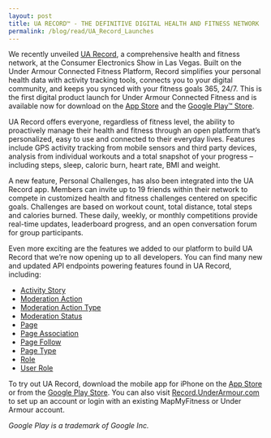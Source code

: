 ```yaml
---
layout: post
title: UA RECORD™ - THE DEFINITIVE DIGITAL HEALTH AND FITNESS NETWORK
permalink: /blog/read/UA_Record_Launches
---
```


We recently unveiled [UA Record](https://record.underarmour.com), a comprehensive health and fitness network, at the Consumer Electronics Show in Las Vegas. Built on the Under Armour Connected Fitness Platform, Record simplifies your personal health data with activity tracking tools, connects you to your digital community, and keeps you synced with your fitness goals 365, 24/7. This is the first digital product launch for Under Armour Connected Fitness and is available now for download on the [App Store](https://itunes.apple.com/us/app/under-armour-women-i-will/id895425891?mt=8) and the [Google Play™ Store](https://play.google.com/store/apps/details?id=com.ua.record&hl=en).

UA Record offers everyone, regardless of fitness level, the ability to proactively manage their health and fitness through an open platform that’s personalized, easy to use and connected to their everyday lives. Features include GPS activity tracking from mobile sensors and third party devices, analysis from individual workouts and a total snapshot of your progress – including steps, sleep, caloric burn, heart rate, BMI and weight.

A new feature, Personal Challenges, has also been integrated into the UA Record app. Members can invite up to 19 friends within their network to compete in customized health and fitness challenges centered on specific goals. Challenges are based on workout count, total distance, total steps and calories burned. These daily, weekly, or monthly competitions provide real-time updates, leaderboard progress, and an open conversation forum for group participants.

Even more exciting are the features we added to our platform to build UA Record that we’re now opening up to all developers. You can find many new and updated API endpoints powering features found in UA Record, including:

- [Activity Story](/docs/v70_Activity_Story)
- [Moderation Action](/docs/v70_Moderation_Action)
- [Moderation Action Type](/docs/v70_Moderation_Action_Type)
- [Moderation Status](/docs/v70_Moderation_Status)
- [Page](/docs/v70_Page)
- [Page Association](/docs/v70_Page_Association)
- [Page Follow](/docs/v70_Page_Follow)
- [Page Type](/docs/v70_Page_Type)
- [Role](/docs/v70_Role)
- [User Role](/docs/v70_User_Role)

To try out UA Record, download the mobile app for iPhone on the [App Store](https://itunes.apple.com/us/app/under-armour-women-i-will/id895425891?mt=8) or from the [Google Play Store](https://play.google.com/store/apps/details?id=com.ua.record&hl=en). You can also visit [Record.UnderArmour.com](https://record.underarmour.com/) to set up an account or login with an existing MapMyFitness or Under Armour account.

_Google Play is a trademark of Google Inc._
